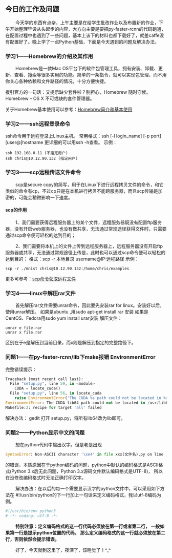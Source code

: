 ## 今日的工作及问题
&nbsp;&nbsp;&nbsp;&nbsp;&nbsp;&nbsp;&nbsp;&nbsp;今天学的东西有点杂，上午主要是在给学生批改作业以及布置新的作业，下午开始整理毕设从头起步的内容，大方向主要是要把py-faster-rcnn的代码跑通，在配置过程中也遇到了一些问题，基本上该下的材料也都下载好了，就差caffe没有配置好了。晚上学了一点Python基础，下面是今天遇到的问题及解决办法。

### 学习1——Homebrew的介绍及其作用
&nbsp;&nbsp;&nbsp;&nbsp;&nbsp;&nbsp;&nbsp;&nbsp;Homebrew是一款Mac OS平台下的软件包管理工具，拥有安装、卸载、更新、查看、搜索等很多实用的功能。简单的一条指令，就可以实现包管理，而不用你关心各种依赖和文件路径的情况，十分方便快捷。

援引官方的一句话：又提示缺少套件啦？别担心，Homebrew 随时守候。Homebrew – OS X 不可或缺的套件管理器。

关于Homebrew基本使用可以参考：[Homebrew简介和基本使用](https://blog.csdn.net/andanlan/article/details/51589800)

### 学习2——ssh远程登录命令
ssh命令用于远程登录上Linux主机。
常用格式：ssh [-l login_name] [-p port] [user@]hostname
更详细的可以用ssh -h查看。
示例：
```shell
ssh 192.168.0.11 (不指定用户)
ssh chris@10.12.90.132 (指定用户)
```

### 学习3——scp远程传送文件命令

&nbsp;&nbsp;&nbsp;&nbsp;&nbsp;&nbsp;&nbsp;&nbsp;scp是secure copy的简写，用于在Linux下进行远程拷贝文件的命令，和它类似的命令有cp，不过cp只是在本机进行拷贝不能跨服务器，而且scp传输是加密的，可能会稍微影响一下速度。
#### scp的作用
&nbsp;&nbsp;&nbsp;&nbsp;&nbsp;&nbsp;&nbsp;&nbsp;1、我们需要获得远程服务器上的某个文件，远程服务器既没有配置ftp服务器，没有开启web服务器，也没有做共享，无法通过常规途径获得文件时，只需要通过scp命令便可轻松的达到目的；

&nbsp;&nbsp;&nbsp;&nbsp;&nbsp;&nbsp;&nbsp;&nbsp;2、我们需要将本机上的文件上传到远程服务器上，远程服务器没有开启ftp服务器或共享，无法通过常规途径上传是，此时也可以通过scp命令便可以轻松的达到目的；
格式：scp -r 本地目录 username@IP:远程路径
示例：
```shell
scp -r ./mnist chris@10.12.90.132:/home/chris/examples
```
更多可参考：[scp命令获取远程文件](https://www.cnblogs.com/hushaojun/p/4846051.html)

### 学习4——linux中解压rar文件
&nbsp;&nbsp;&nbsp;&nbsp;&nbsp;&nbsp;&nbsp;&nbsp;首先解压rar文件需要unrar命令，因此要先安装rar for linux。安装好以后，使用unrar解压。
如果是ubuntu ,用sudo apt-get install rar 安装
如果是CentOS、Fedora用sudo yum install urar安装
解压文件：
```
unrar e file.rar
unrar x file.rar
```
区别在于e是解压到当前目录，而x则是解压到指定的完整路径下。

### 问题1——在py-faster-rcnn/lib下make报错 EnvironmentError
完整错误提示：
```python
Traceback (most recent call last):
  File "setup.py", line 59, in <module>
    CUDA = locate_cuda()
  File "setup.py", line 56, in locate_cuda
    raise EnvironmentError('The CUDA %s path could not be located in %s' % (k, v))
EnvironmentError: The CUDA lib64 path could not be located in /usr/lib64
Makefile:2: recipe for target 'all' failed
```
解决办法：
gedit 打开 setup.py，将所有lib64改为lib即可。

### 问题2——Python显示中文的问题
&nbsp;&nbsp;&nbsp;&nbsp;&nbsp;&nbsp;&nbsp;&nbsp;想在python代码中输出汉字。但是老是出现
```python
SyntaxError: Non-ASCII character '\xe4' in file xxx(文件名).py on line , but no encoding declared。
```
的错误，本质原因在于python编码的问题，python中默认的编码格式是ASCII格式(Python 3.x后无此问题，Python 3.x源码文件默认编码格式是UTF-8)， 所以在没修改编码格式时无法正确打印汉字。

&nbsp;&nbsp;&nbsp;&nbsp;&nbsp;&nbsp;&nbsp;&nbsp;解决办法：在以后的每一个需要显示汉字的python文件中，可以采用如下方法在 #!/usr/bin/python的下一行加上一句话来定义编码格式，我以utf-8编码为例。
```python
#!/usr/bin/env python3
# -*- coding: utf-8 -*-
```
&nbsp;&nbsp;&nbsp;&nbsp;&nbsp;&nbsp;&nbsp;&nbsp;**特别注意：定义编码格式的这一行代码必须放在第一行或者第二行， 一般如果第一行是提示python位置的代码， 那么定义编码格式的这一行就必须放在第二行，否则依然会提示错误。**

&nbsp;&nbsp;&nbsp;&nbsp;&nbsp;&nbsp;&nbsp;&nbsp;好了，今天就到这里了，夜深了，该睡觉了！^_^